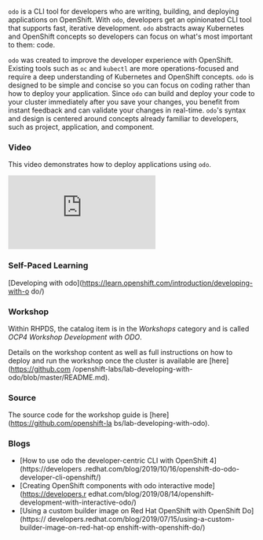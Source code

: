 `odo` is a CLI tool for developers who are writing, building, and deploying 
applications on OpenShift. With `odo`, developers get an opinionated CLI tool 
that supports fast, iterative development. `odo` abstracts away Kubernetes and 
OpenShift concepts so developers can focus on what's most important to them: 
code.

`odo` was created to improve the developer experience with OpenShift. Existing 
tools such as `oc` and `kubectl` are more operations-focused and require a 
deep understanding of Kubernetes and OpenShift concepts. `odo` is designed to 
be simple and concise so you can focus on coding rather than how to deploy 
your application. Since `odo` can build and deploy your code to your cluster 
immediately after you save your changes, you benefit from instant feedback and 
can validate your changes in real-time. `odo`'s syntax and design is centered 
around concepts already familiar to developers, such as project, application, 
and component.

### Video
This video demonstrates how to deploy applications using `odo`.

<div class="video">
    <iframe 
        src="https://www.youtube.com/embed/9QKTKjxgYsw" 
        frameborder="0" 
        allowfullscreen
    >
    </iframe>
</div>

### Self-Paced Learning
[Developing with odo](https://learn.openshift.com/introduction/developing-with-o
do/)

### Workshop
Within RHPDS, the catalog item is in the _Workshops_ category and is called 
_OCP4 Workshop Development with ODO_. 

Details on the workshop content as well as full instructions on how to deploy 
and run the workshop once the cluster is available are [here](https://github.com
/openshift-labs/lab-developing-with-odo/blob/master/README.md).

### Source
The source code for the workshop guide is [here](https://github.com/openshift-la
bs/lab-developing-with-odo).

### Blogs
* [How to use odo the developer-centric CLI with OpenShift 4](https://developers
.redhat.com/blog/2019/10/16/openshift-do-odo-developer-cli-openshift/)
* [Creating OpenShift components with odo interactive mode](https://developers.r
edhat.com/blog/2019/08/14/openshift-development-with-interactive-odo/)
* [Using a custom builder image on Red Hat OpenShift with OpenShift Do](https://
developers.redhat.com/blog/2019/07/15/using-a-custom-builder-image-on-red-hat-op
enshift-with-openshift-do/)
